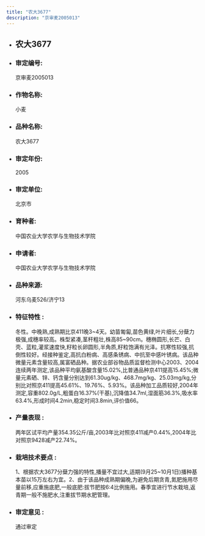 ```yaml
---
title: "农大3677"
description: "京审麦2005013"
---
```

* ## 农大3677
* ###  审定编号:  
   京审麦2005013

*  ### 作物名称:  
   小麦

*   ###  品种名称: 
    农大3677

*   ### 审定年份: 
    2005

*   ### 审定单位:  
    北京市

*   ### 育种者:  
    中国农业大学农学与生物技术学院

*   ### 申请者:  
    中国农业大学农学与生物技术学院

*   ### 品种来源:  
    河东乌麦526/济宁13

*   ### 特征特性 : 
    冬性。中晚熟,成熟期比京411晚3~4天。幼苗匍匐,苗色黄绿,叶片细长,分蘖力极强,成穗率较高。株型紧凑,茎秆粗壮,株高85~90cm。穗椭圆形,长芒、白壳、蓝粒,灌浆速度快,籽粒长卵圆形,半角质,籽粒饱满有光泽。抗寒性较强,抗倒性较好。经接种鉴定,高抗白粉病、高感条锈病、中抗至中感叶锈病。该品种微量元素含量较高,属富硒品种。据农业部谷物品质监督检测中心2003、2004连续两年测定,该品种平均氨基酸含量15.02%,比普通品种京411提高15.45%;微量元素硒、锌、钙含量分别达到61.30ug/kg、468.7mg/kg、25.03mg/kg,分别比对照京411提高45.61%、19.76%、5.93%。该品种加工品质较好,2004年测定,容重802.0g/L,粗蛋白16.37%(干基),沉降值34.7ml,湿面筋36.3%,吸水率63.4%,形成时间4.2min,稳定时间3.8min,评价值66。

*   ### 产量表现 : 
    两年区试平均产量354.35公斤/亩,2003年比对照京411减产0.44%,2004年比对照京9428减产22.74%。

*   ### 栽培技术要点 : 
    1、根据农大3677分蘖力强的特性,播量不宜过大,适期(9月25~10月1日)播种基本苗以15万左右为宜。2、由于该品种成熟期偏晚,为避免后期贪青,氮肥施用尽量前移,应重施底肥,一般底肥:拔节肥按6:4比例施用。春季宜进行节水栽培,返青期一般不施肥水,注重拔节期水肥管理。

*   ### 审定意见 : 
    通过审定
